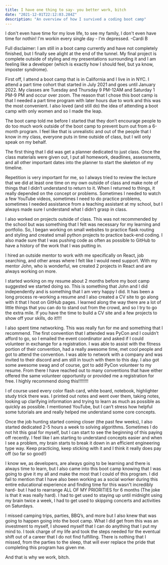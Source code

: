 ```yaml
---
title: I have one thing to say- you better work, bitch
date: "2021-12-01T22:12:03.284Z"
description: "An overview of how I survived a coding boot camp"
---
```


I don't even have time for my love life, to see my family, I don't even have time for nothin! I'm workin every single day - I'm depressed. -Cardi B

Full disclaimer: I am still in a boot camp currently and have not completely finished, but I finally see alight at the end of the tunnel. My final project is complete outside of styling and my presentations surrounding it and I am feeling like a developer (which is exactly how I should feel, but ya know, imposter syndrome).

First off, I attend a boot camp that is in California and I live in in NYC. I attend a part time cohort that started in July 2021 and goes until January 2022. My classes are Tuesday and Thursday 9 PM-12AM and Saturday 1 PM-9 PM and occur over zoom. The reason that I chose this boot camp is that I needed a part time program with later hours due to work and this was the most convenient. I also loved (and still do) the idea of attending a boot camp with only women and so I made the leap.

The boot camp told me before I started that they don’t encourage people to do too much work outside of the boot camp to prevent burn out from a 6-month program. I feel like that is unrealistic and out of the people that I know in my class, everyone puts in time outside of class, but I will only speak on my behalf.

The first thing that I did was get a planner dedicated to just class. Once the class materials were given out, I put all homework, deadlines, assessments, and all other important dates into the planner to start the skeleton of my timeline.

Repetition is very important for me, so I always tried to review the lecture that we did at least one time on my own outside of class and make note of things that I didn’t understand to return to it. When I returned to things, it really depended on the concept or problems. Sometimes I needed to watch a few YouTube videos, sometimes I need to do practice problems, sometimes I needed assistance from a teaching assistant at my school, but I always made sure I understand what I didn’t grasp in class.

I also worked on projects outside of class. This was not recommended by the school but was something that I felt was necessary for my learning and portfolio. So, I began working on small websites to practice flask routing and styling and created small python projects to practice back-end coding. I also made sure that I was pushing code as often as possible to GitHub to have a history of the work that I was putting in.

I hired an outside mentor to work with me specifically on React, job searching, and other areas where I felt like I would need support. With my mentor John, who is wonderful, we created 2 projects in React and are always working on more. 

I started working on my resume about 2 months before my boot camp suggested we started doing so. This is something that John and I did independently and is something that I am very happy I did. It has been a long process re-working a resume and I also created a CV site to go along with it that I host on GitHub pages. I learned along the way there are a lot of little things that you can do to stand out from the crowd, and so I try to go the extra mile. If you have the time to build a CV site and a few projects to show off your skills, do it!!!!

I also spent time networking. This was really fun for me and something that I recommend. The first convention that I attended was PyCon and I couldn’t afford to go, so I emailed the event coordinator and asked if I could volunteer in exchange for a registration. I was able to assist with the fitness portion of their convention, had a really awesome time, met cool people and got to attend the convention. I was able to network with a company and was invited to their discord and am still in touch with them to this day. I also got some awesome swag and of course, got to add PyCon volunteer to my resume. From there I have reached out to many conventions that have either offered the same volunteer opportunity or provided me a registration for free. I highly recommend doing this!!!!!!!! 

I of course used every color flash card, white board, notebook, highlighter study trick there was. I printed out notes and went over them, taking notes, looking up clarifying information and trying to learn as much as possible as quickly as possible. I mentioned YouTube, but I can’t stress how helpful some tutorials are and really helped me understand some core concepts.

Once the job hunting started coming closer (the past few weeks), I also started dedicated 2-5 hours a week to solving algorithms. Sometimes I do not hit this goal for myself, but I can start to see the beginning of this paying off recently. I feel like I am starting to understand concepts easier and when I see a problem, my brain starts to break it down in an efficient engineering type way. Keep practicing, keep sticking with it and I think it really does pay off (so far so good!) 

I know we, as developers, are always going to be learning and there is always time to learn, but I also came into this boot camp knowing that I was going to give it my all and make the most that I could of this program. I did fail to mention that I have also been working as a social worker during this entire educational experience and finding time for this wasn't incredibly hard- but I had to rearrange ALL OF MY PRIORITIES for 6 months (The joke is that it was really hard). I had to get used to staying up until midnight using my brain twice a week, I had to get used to skipping concerts and activities on Saturdays. 

I missed camping trips, parties, BBQ’s, and more but I also knew that was going to happen going into the boot camp. What I did get from this was an investment to myself, I showed myself that I can do anything that I put my mind to. I took charge of my life and took the steps needed for the eventual shift out of a career that I do not find fulfilling. There is nothing that I missed, from the parties to the sleep, that will ever replace the pride that completing this program has given me. 

And that is why we work, bitch. 
